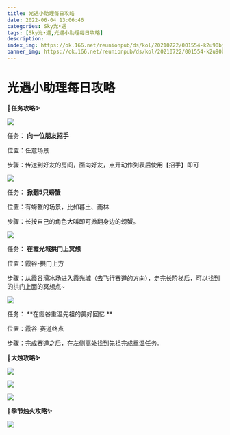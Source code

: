 ```yaml
---
title: 光遇小助理每日攻略
date: 2022-06-04 13:06:46
categories: Sky光•遇
tags: [Sky光•遇,光遇小助理每日攻略]
description: 
index_img: https://ok.166.net/reunionpub/ds/kol/20210722/001554-k2u90bj7ay.png?imageView&thumbnail=600x0&type=jpg
banner_img: https://ok.166.net/reunionpub/ds/kol/20210722/001554-k2u90bj7ay.png?imageView&thumbnail=600x0&type=jpg
---
```

# 光遇小助理每日攻略
**🎉任务攻略✨**

![](https://ok.166.net/reunionpub/ds/kol/20220604/010139-v68cmgfu0j.png)

任务： **向一位朋友招手**

位置：任意场景

步骤：传送到好友的房间，面向好友，点开动作列表后使用【招手】即可

![](https://ok.166.net/reunionpub/ds/kol/20220604/010210-0lmfecq5bn.png)

任务： **掀翻5只螃蟹**

位置：有螃蟹的场景，比如暮土、雨林

步骤：长按自己的角色大叫即可掀翻身边的螃蟹。

![](https://ok.166.net/reunionpub/ds/kol/20220604/010234-0mq8rhwu3f.png)

任务： **在霞光城拱门上冥想**

位置：霞谷-拱门上方

步骤：从霞谷滑冰场进入霞光城（去飞行赛道的方向），走完长阶梯后，可以找到的拱门上面的冥想点~

![](https://ok.166.net/reunionpub/ds/kol/20220604/011746-3sqjs96vyc.png)

任务： **在霞谷重温先祖的美好回忆  **

位置：霞谷-赛道终点

步骤：完成赛道之后，在左侧高处找到先祖完成重温任务。

 **🎉大烛攻略✨**

![](https://ok.166.net/reunionpub/ds/kol/20220604/010528-jebdfv182i.png)

![](https://ok.166.net/reunionpub/ds/kol/20220604/010803-4hd8frbce0.png)

![](https://ok.166.net/reunionpub/ds/kol/20220604/010324-0n13pgr8s7.png)

  

 **🎉季节烛火攻略✨**

![](https://ok.166.net/reunionpub/ds/kol/20220604/010917-3sra2ye8tk.png)

  

